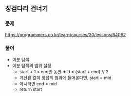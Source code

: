 ## 징검다리 건너기
### 문제
https://programmers.co.kr/learn/courses/30/lessons/64062  

### 풀이
- 이분 탐색
- 이분 탐색의 범위 설정
    - start + 1 < end인 동안 mid = (start + end) // 2
    - 계산된 값이 정답의 범위에 들어온다면, start = mid
    - 아니라면 end = mid
    - return start
